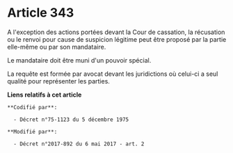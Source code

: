 # Article 343

A l'exception des actions portées devant la Cour de cassation, la récusation ou le renvoi pour cause de suspicion légitime
peut être proposé par la partie elle-même ou par son mandataire.

Le mandataire doit être muni d'un pouvoir spécial.

La requête est formée par avocat devant les juridictions où celui-ci a seul qualité pour représenter les parties.

**Liens relatifs à cet article**

	**Codifié par**:

	  - Décret n°75-1123 du 5 décembre 1975

	**Modifié par**:

	  - Décret n°2017-892 du 6 mai 2017 - art. 2
